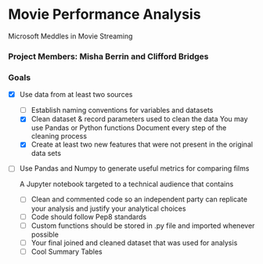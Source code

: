 # Movie Performance Analysis
Microsoft Meddles in Movie Streaming

 
 ### Project Members: Misha Berrin and Clifford Bridges
 
 ### Goals
- [x] Use data from at least two sources
    - [ ] Establish naming conventions for variables and datasets
    - [x] Clean dataset & record parameters used to clean the data
        You may use Pandas or Python functions
        Document every step of the cleaning process
    - [x] Create at least two new features that were not present in the original data sets

- [ ] Use Pandas and Numpy to generate useful metrics for comparing films

   A Jupyter notebook targeted to a technical audience that contains
   - [ ] Clean and commented code so an independent party can replicate your analysis and justify your analytical choices
   - [ ] Code should follow Pep8 standards
   - [ ] Custom functions should be stored in .py file and imported whenever possible
   - [ ] Your final joined and cleaned dataset that was used for analysis
   - [ ] Cool Summary Tables
